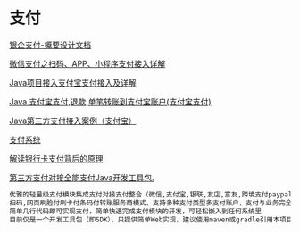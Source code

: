 # 支付
[银企支付-概要设计文档](https://www.cnblogs.com/wlandwl/p/pay.html)

[微信支付之扫码、APP、小程序支付接入详解](https://mp.weixin.qq.com/s?__biz=MzUyMzcyNjY4Mw==&mid=2247484294&idx=1&sn=21a9164fe4eb9e28c43197ae89fe60e7&chksm=fa3979b2cd4ef0a4894be1d7346a67d4ea633dfbffb88f6af9420ffe48f955953500ac41c0b4&token=61034842&lang=zh_CN&scene=21#wechat_redirect)

[Java项目接入支付宝支付接入及详解](https://mp.weixin.qq.com/s?__biz=MzUyMzcyNjY4Mw==&mid=2247484322&idx=1&sn=491a77041d6720eb79ac513df24c6350&chksm=fa397996cd4ef08014b0f3711e9e7bf1f0df994b3ba4e552625767259e7146675cca7c79437b&token=69849036&lang=zh_CN&scene=21#wechat_redirect)

[Java 支付宝支付,退款,单笔转账到支付宝账户(支付宝支付)](https://www.cnblogs.com/aolun/p/10104017.html)


[Java第三方支付接入案例（支付宝）](https://www.cnblogs.com/xifengxiaoma/p/10107635.html)

[支付系统](https://mp.weixin.qq.com/s?__biz=MzIxMjE5MTE1Nw==&mid=2653196332&idx=1&sn=2fdbd44b448242b2fc8e00871f105d66&chksm=8c99e2f6bbee6be0d927218d200f24fd75c0a36554a65d58484da7f6d0e8f3c89ff257856db5&mpshare=1&scene=23&srcid=1214EVhXfwKuYJc9kC0Klbqg#rd)


[解读银行卡支付背后的原理](https://www.cnblogs.com/goodAndyxublog/p/12914676.html)

[第三方支付对接全能支付Java开发工具包.](https://github.com/egzosn/pay-java-parent)
```markdown
优雅的轻量级支付模块集成支付对接支付整合（微信,支付宝,银联,友店,富友,跨境支付paypal,payoneer(P卡派安盈)易极付）app,
扫码,网页刷脸付刷卡付条码付转账服务商模式、支持多种支付类型多支付账户，支付与业务完全剥离，
简单几行代码即可实现支付，简单快速完成支付模块的开发，可轻松嵌入到任何系统里 
目前仅是一个开发工具包（即SDK），只提供简单Web实现，建议使用maven或gradle引用本项目即可使用本SDK提供的各种支付相关的功能
```
